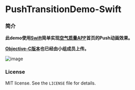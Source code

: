 # PushTransitionDemo-Swift

### 简介
**此demo使用[Swift](https://developer.apple.com/swift/)简单实现[空气质量APP](https://appsto.re/cn/W_rEC.i)首页的Push动画效果。**

**[Objective-C版本](https://github.com/iOSLittleSquad/PushAnimationDemo.git)也已经由小组成员上传。**

![image](https://github.com/iOSLittleSquad/PushAnimationDemo/blob/master/imageFloder/gif.gif)

### License

MIT license. See the `LICENSE` file for details.